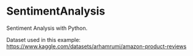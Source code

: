 # SentimentAnalysis
Sentiment Analysis with Python.

Dataset used in this example: https://www.kaggle.com/datasets/arhamrumi/amazon-product-reviews
